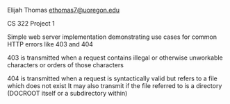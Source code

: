 Elijah Thomas
ethomas7@uoregon.edu

CS 322 Project 1

Simple web server implementation demonstrating use cases for common HTTP errors like 403 and 404

403 is transmitted when a request contains illegal or otherwise unworkable characters or orders of those characters

404 is transmitted when a request is syntactically valid but refers to a file which does not exist
    It may also transmit if the file referred to is a directory (DOCROOT itself or a subdirectory within)